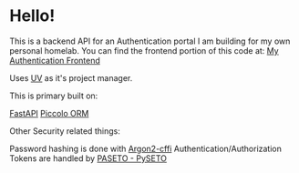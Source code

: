 # Hello!

This is a backend API for an Authentication portal I am building for my own personal homelab.
You can find the frontend portion of this code at: [My Authentication Frontend](https://github.com/PancakePuncher/auth-frontend)

Uses [UV](https://docs.astral.sh/uv/) as it's project manager.

This is primary built on:

[FastAPI](https://fastapi.tiangolo.com/)
[Piccolo ORM](https://piccolo-orm.com/)

Other Security related things:

Password hashing is done with [Argon2-cffi](https://github.com/hynek/argon2-cffi)
Authentication/Authorization Tokens are handled by [PASETO - PySETO](https://github.com/dajiaji/pyseto)